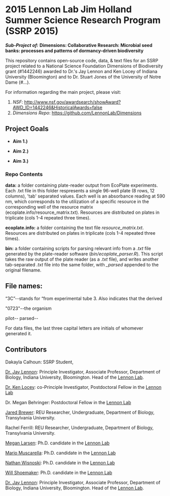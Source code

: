 # 2015 Lennon Lab Jim Holland Summer Science Research Program (SSRP 2015)

***Sub-Project of:***
**Dimensions: Collaborative Research: Microbial seed banks: processes and patterns of dormancy-driven biodiversity**

This repository contains open-source code, data, & text files for an SSRP project related to a National Science Foundation Dimensions of Biodiversity grant (#1442246) awarded to Dr.'s Jay Lennon and Ken Locey of Indiana University (Bloomington) and to Dr. Stuart Jones of the University of Notre Dame (#...).

For information regarding the main project, please visit: 

1. *NSF*: http://www.nsf.gov/awardsearch/showAward?AWD_ID=1442246&HistoricalAwards=false
2. *Dimensions Repo*: https://github.com/LennonLab/Dimensions

## Project Goals

* **Aim 1.)** 

* **Aim 2.)** 

* **Aim 3.)** 

### Repo Contents

**data:** a folder containing plate-reader output from EcoPlate experiments.
Each .txt file in this folder respresents a single 96-well plate (8 rows, 12 columns), 'tab' separated values. 
Each well is an absorbance reading at 590 nm, which corresponds to the utilization of a specific resource in the corresponding well of the resource matrix (ecoplate.info/resource_matrix.txt).
Resources are distributed on plates in triplicate (cols 1-4 repeated three times).

**ecoplate.info:** a folder containing the text file *resource_matrix.txt*. Resources are distributed on plates in triplicate (cols 1-4 repeated three times).

**bin:** a folder containing scripts for parsing relevant info from a *.txt* file generated by the plate-reader software (*bin/ecoplate_parser.R*).
This script takes the raw output of the plate reader (as a *.txt* file), and writes another tab-separated
*.txt* file into the same folder, with *_parsed* appended to the original filename.

## File names:
“3C”--stands for “from experimental tube 3. Also indicates that the derived

"0723"--the organism

pilot--
parsed--

For data files, the last three capital letters are initials of whomever generated it.


## Contributors

Dakayla Calhoun: SSRP Student, 

[Dr. Jay Lennon](http://www.indiana.edu/~microbes/people.php): Principle Investigator, Associate Professor, Department of Biology, Indiana University, Bloomington. Head of the [Lennon Lab](http://www.indiana.edu/~microbes/people.php).

[Dr. Ken Locey](http://kenlocey.weecology.org/): co-Principle Investigator, Postdoctoral Fellow in the [Lennon Lab](http://www.indiana.edu/~microbes/people.php)

Dr. Megan Behringer: Postdoctoral Fellow in the [Lennon Lab](http://www.indiana.edu/~microbes/people.php)

[Jared Brewer](http://jaredbrewer.me): REU Researcher, Undergraduate, Department of Biology, Transylvania University. 

Rachel Ferrill: REU Researcher, Undergraduate, Department of Biology, Transylvania University. 

[Megan Larsen](http://meganllarsen.wordpress.com): Ph.D. candidate in the [Lennon Lab](http://www.indiana.edu/~microbes/people.php)

[Mario Muscarella](http://mmuscarella.github.io/): Ph.D. candidate in the [Lennon Lab](http://www.indiana.edu/~microbes/people.php)

[Nathan Wisnoski](): Ph.D. candidate in the [Lennon Lab](http://www.indiana.edu/~microbes/people.php)

[Will Shoemaker](): Ph.D. candidate in the [Lennon Lab](http://www.indiana.edu/~microbes/people.php)

[Dr. Jay Lennon](http://www.indiana.edu/~microbes/people.php): Principle Investigator, Associate Professor, Department of Biology, Indiana University, Bloomington. Head of the [Lennon Lab](http://www.indiana.edu/~microbes/people.php).


